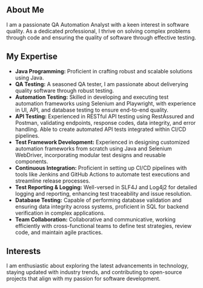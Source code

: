 
## About Me
I am a passionate QA Automation Analyst with a keen interest in software quality. As a dedicated professional, I thrive on solving complex problems through code and ensuring the quality of software through effective testing. 

## My Expertise
- **Java Programming:** Proficient in crafting robust and scalable solutions using Java.
- **QA Testing:** A seasoned QA tester, I am passionate about deliverying quality software through robust testing.
- **Automation Testing:** Skilled in developing and executing test automation frameworks using Selenium and Playwright, with experience in UI, API, and database testing to ensure end-to-end quality.
- **API Testing:** Experienced in RESTful API testing using RestAssured and Postman, validating endpoints, response codes, data integrity, and error handling. Able to create automated API tests integrated within CI/CD pipelines.
- **Test Framework Development:** Experienced in designing customized automation frameworks from scratch using Java and Selenium WebDriver, incorporating modular test designs and reusable components.
- **Continuous Integration:** Proficient in setting up CI/CD pipelines with tools like Jenkins and GitHub Actions to automate test executions and streamline release processes.
- **Test Reporting & Logging:** Well-versed in SLF4J and Log4j2 for detailed logging and reporting, enhancing test traceability and issue resolution.
- **Database Testing:** Capable of performing database validation and ensuring data integrity across systems, proficient in SQL for backend verification in complex applications.
- **Team Collaboration:** Collaborative and communicative, working efficiently with cross-functional teams to define test strategies, review code, and maintain agile practices.



## Interests
I am enthusiastic about exploring the latest advancements in technology, staying updated with industry trends, and contributing to open-source projects that align with my passion for software development.
